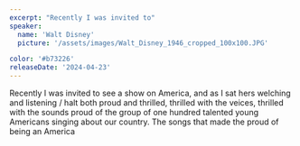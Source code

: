 ```yaml
---
excerpt: "Recently I was invited to"
speaker:
  name: 'Walt Disney'
  picture: '/assets/images/Walt_Disney_1946_cropped_100x100.JPG'

color: '#b73226'
releaseDate: '2024-04-23'
---
```

Recently I was invited to see a show on America, and as I sat hers welching and listening / halt both proud and thrilled, thrilled with the veices, thrilled with the sounds proud of the group of one hundred talented young Americans singing about our country. The songs that made the proud of being an America
